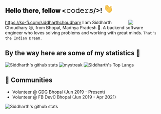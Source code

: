 <h2> 𝐇𝐞𝐥𝐥𝐨 𝐭𝐡𝐞𝐫𝐞, 𝐟𝐞𝐥𝐥𝐨𝐰 <𝚌𝚘𝚍𝚎𝚛𝚜/>! <img src="https://raw.githubusercontent.com/ABSphreak/ABSphreak/master/gifs/Hi.gif" width="30px"></h2>

<img align='right' src='https://user-images.githubusercontent.com/5713670/87202985-820dcb80-c2b6-11ea-9f56-7ec461c497c3.gif' width='100"'>


<!-- [![Twitter Badge](https://img.shields.io/badge/-@monkfromearth-1ca0f1?style=flat-square&labelColor=1ca0f1&logo=twitter&logoColor=white&link=https://twitter.com/monkfromearth)](https://twitter.com/monkfromearth) 
[![Linkedin Badge](https://img.shields.io/badge/-monkfromearth-blue?style=flat-square&logo=Linkedin&logoColor=white&link=https://www.linkedin.com/in/monkfromearth/)](https://www.linkedin.com/in/monkfromearth/) 
[![Medium Badge](https://img.shields.io/badge/-@monkfromearth-03a57a?style=flat-square&labelColor=000000&logo=Medium&link=https://medium.com/@monkfromearth/)](https://medium.com/@monkfromearth)
[![GitHub followers](https://img.shields.io/github/followers/monkfromearth.svg?style=social&label=Follow&maxAge=2592000)](https://github.com/monkfromearth?tab=followers) -->
https://ko-fi.com/siddharthchoudhary
I am Siddharth Choudhary 😃, from Bhopal, Madhya Pradesh 🏫. A backend software engineer who loves solving problems and working with great minds. `That's the Indian Dream.`


## By the way here are some of my statistics 🚀
![Siddharth's github stats](https://github-readme-stats.vercel.app/api?username=siddharthzs&show_icons=true&theme=tokyonight)
<img src="https://github-readme-streak-stats.herokuapp.com/?user=siddharthzsy&theme=tokyonight" alt="mystreak"/>
![Siddharth's Top Langs](https://github-readme-stats.vercel.app/api/top-langs/?username=siddharthzs&theme=tokyonight&layout=compact)



## 👯 Communities
* Volunteer @ GDG Bhopal (Jun 2019 - Present)
* Volunteer @ FB DevC Bhopal (Jun 2019 - Apr 2021)




![Siddharth's github stats](https://github-readme-stats.vercel.app/api?username=siddharthzs&hide=["issues"]&show_icons=true)
